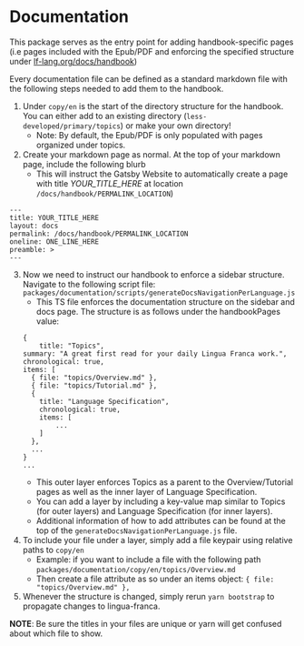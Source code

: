 # Documentation

This package serves as the entry point for adding handbook-specific pages (i.e pages included with the Epub/PDF and enforcing the specified structure under [lf-lang.org/docs/handbook]())

Every documentation file can be defined as a standard markdown file with the following steps needed to add them to the handbook.

1. Under `copy/en` is the start of the directory structure for the handbook. You can either add to an existing directory (`less-developed/primary/topics`) or make your own directory!
   - Note: By default, the Epub/PDF is only populated with pages organized under topics.
2. Create your markdown page as normal. At the top of your markdown page, include the following blurb
   - This will instruct the Gatsby Website to automatically create a page with title _YOUR_TITLE_HERE_ at location `/docs/handbook/PERMALINK_LOCATION`)

```
---
title: YOUR_TITLE_HERE
layout: docs
permalink: /docs/handbook/PERMALINK_LOCATION
oneline: ONE_LINE_HERE
preamble: >
---
```

3. Now we need to instruct our handbook to enforce a sidebar structure. Navigate to the following script file: `packages/documentation/scripts/generateDocsNavigationPerLanguage.js`
   - This TS file enforces the documentation structure on the sidebar and docs page. The structure is as follows under the handbookPages value:
   ```
   {
       title: "Topics",
   summary: "A great first read for your daily Lingua Franca work.",
   chronological: true,
   items: [
     { file: "topics/Overview.md" },
     { file: "topics/Tutorial.md" },
     {
       title: "Language Specification",
       chronological: true,
       items: [
           ...
       ]
     },
     ...
   }
   ...
   ```
   - This outer layer enforces Topics as a parent to the Overview/Tutorial pages as well as the inner layer of Language Specification.
   - You can add a layer by including a key-value map similar to Topics (for outer layers) and Language Specification (for inner layers).
   - Additional information of how to add attributes can be found at the top of the `generateDocsNavigationPerLanguage.js` file.
4. To include your file under a layer, simply add a file keypair using relative paths to `copy/en`
   - Example: if you want to include a file with the following path
     `packages/documentation/copy/en/topics/Overview.md`
   - Then create a file attribute as so under an items object:
     `{ file: "topics/Overview.md" },`
5. Whenever the structure is changed, simply rerun `yarn bootstrap` to propagate changes to lingua-franca.

**NOTE**: Be sure the titles in your files are unique or yarn will get confused about which file to show.
